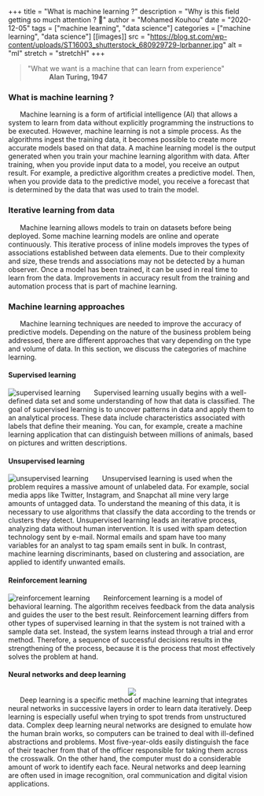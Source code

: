 +++
title = "What is machine learning ?"
description = "Why is this field getting so much attention ? 🤔"
author = "Mohamed Kouhou"
date = "2020-12-05"
tags = ["machine learning", "data science"]
categories = ["machine learning", "data science"]
[[images]]
  src = "https://blog.st.com/wp-content/uploads/ST16003_shutterstock_680929729-lprbanner.jpg"
  alt = "ml"
  stretch = "stretchH"
+++

 > "What we want is a machine that can learn from experience"  
 > &nbsp;&nbsp;&nbsp;&nbsp;&nbsp;&nbsp; &nbsp;&nbsp;&nbsp; **Alan Turing, 1947**  

### What is machine learning ?
&nbsp;&nbsp;&nbsp;&nbsp;&nbsp;&nbsp;Machine learning is a form of artificial intelligence (AI) that allows a system to learn from data without explicitly programming the instructions to be executed. However, machine learning is not a simple process. As the algorithms ingest the training data, it becomes possible to create more accurate models based on that data. A machine learning model is the output generated when you train your machine learning algorithm with data. After training, when you provide input data to a model, you receive an output result. For example, a predictive algorithm creates a predictive model. Then, when you provide data to the predictive model, you receive a forecast that is determined by the data that was used to train the model.

### Iterative learning from data
&nbsp;&nbsp;&nbsp;&nbsp;&nbsp;&nbsp;Machine learning allows models to train on datasets before being deployed. Some machine learning models are online and operate continuously. This iterative process of inline models improves the types of associations established between data elements. Due to their complexity and size, these trends and associations may not be detected by a human observer. Once a model has been trained, it can be used in real time to learn from the data. Improvements in accuracy result from the training and automation process that is part of machine learning.

### Machine learning approaches
&nbsp;&nbsp;&nbsp;&nbsp;&nbsp;&nbsp;Machine learning techniques are needed to improve the accuracy of predictive models. Depending on the nature of the business problem being addressed, there are different approaches that vary depending on the type and volume of data. In this section, we discuss the categories of machine learning.
#### Supervised learning
![supervised learning](https://bigdata-madesimple.com/wp-content/uploads/2018/02/Machine-Learning-Explained1.png)
&nbsp;&nbsp;&nbsp;&nbsp;&nbsp;&nbsp;Supervised learning usually begins with a well-defined data set and some understanding of how that data is classified. The goal of supervised learning is to uncover patterns in data and apply them to an analytical process. These data include characteristics associated with labels that define their meaning. You can, for example, create a machine learning application that can distinguish between millions of animals, based on pictures and written descriptions.
#### Unsupervised learning
![unsupervised learning](https://bigdata-madesimple.com/wp-content/uploads/2018/02/Machine-Learning-Explained2.png)
&nbsp;&nbsp;&nbsp;&nbsp;&nbsp;&nbsp;Unsupervised learning is used when the problem requires a massive amount of unlabeled data. For example, social media apps like Twitter, Instagram, and Snapchat all mine very large amounts of untagged data. To understand the meaning of this data, it is necessary to use algorithms that classify the data according to the trends or clusters they detect. Unsupervised learning leads an iterative process, analyzing data without human intervention. It is used with spam detection technology sent by e-mail. Normal emails and spam have too many variables for an analyst to tag spam emails sent in bulk. In contrast, machine learning discriminants, based on clustering and association, are applied to identify unwanted emails.
#### Reinforcement learning
![reinforcement learning](https://bigdata-madesimple.com/wp-content/uploads/2018/02/Machine-Learning-Explained3.png)
&nbsp;&nbsp;&nbsp;&nbsp;&nbsp;&nbsp;Reinforcement learning is a model of behavioral learning. The algorithm receives feedback from the data analysis and guides the user to the best result. Reinforcement learning differs from other types of supervised learning in that the system is not trained with a sample data set. Instead, the system learns instead through a trial and error method. Therefore, a sequence of successful decisions results in the strengthening of the process, because it is the process that most effectively solves the problem at hand.
#### Neural networks and deep learning
<center><img src="https://miro.medium.com/max/453/1*51D0MqtqHu3h2vTE5oJ-7g.png"></center>  
&nbsp;&nbsp;&nbsp;&nbsp;&nbsp;&nbsp;Deep learning is a specific method of machine learning that integrates neural networks in successive layers in order to learn data iteratively. Deep learning is especially useful when trying to spot trends from unstructured data. Complex deep learning neural networks are designed to emulate how the human brain works, so computers can be trained to deal with ill-defined abstractions and problems. Most five-year-olds easily distinguish the face of their teacher from that of the officer responsible for taking them across the crosswalk. On the other hand, the computer must do a considerable amount of work to identify each face. Neural networks and deep learning are often used in image recognition, oral communication and digital vision applications.